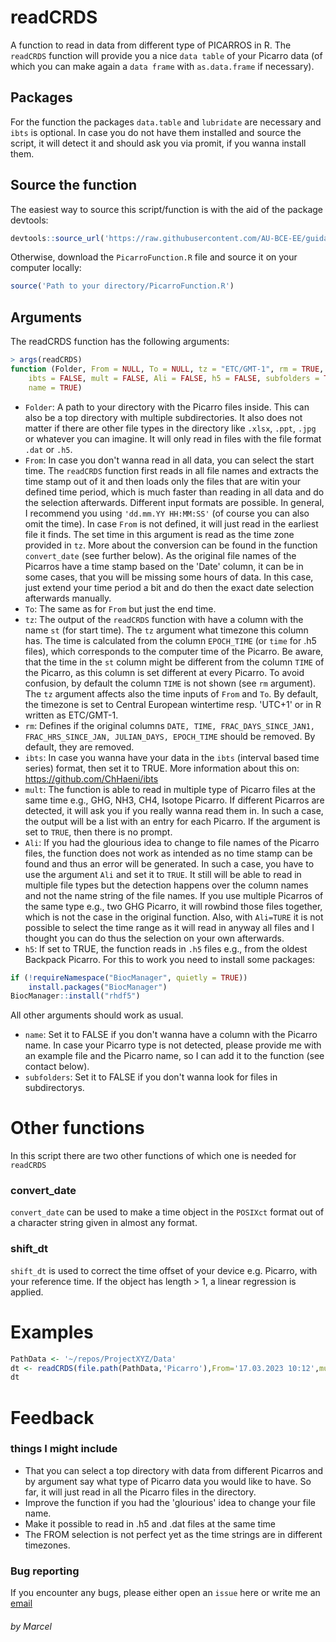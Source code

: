 # readCRDS #
A function to read in data from different type of PICARROS in R. 
The `readCRDS` function will provide you a nice `data table` of your Picarro data (of which you can make again a `data frame` with `as.data.frame` if necessary). 

## Packages ##
For the function the packages `data.table` and `lubridate` are necessary and `ibts` is optional. In case you do not have them installed and source the script, it will detect it and should ask you via promit, if you wanna install them.

## Source the function ##
The easiest way to source this script/function is with the aid of the package devtools:
```R
devtools::source_url('https://raw.githubusercontent.com/AU-BCE-EE/guidance/main/Picarro/PicarroFunction.R')
```
Otherwise, download the `PicarroFunction.R` file and source it on your computer locally:
```R
source('Path to your directory/PicarroFunction.R')
```

## Arguments ##
The readCRDS function has the following arguments:
```R
> args(readCRDS)
function (Folder, From = NULL, To = NULL, tz = "ETC/GMT-1", rm = TRUE, 
    ibts = FALSE, mult = FALSE, Ali = FALSE, h5 = FALSE, subfolders = TRUE, 
    name = TRUE)
```
- `Folder`: A path to your directory with the Picarro files inside. This can also be a top directory with multiple subdirectories. It also does not matter if there are other file types in the directory like `.xlsx`, `.ppt`, `.jpg` or whatever you can imagine. It will only read in files with the file format `.dat` or `.h5`.
- `From`: In case you don't wanna read in all data, you can select the start time. The `readCRDS` function first reads in all file names and extracts the time stamp out of it and then loads only the files that are witin your defined time period, which is much faster than reading in all data and do the selection afterwards. Different input formats are possible. In general, I recommend you using `'dd.mm.YY HH:MM:SS'` (of course you can also omit the time). In case `From` is not defined, it will just read in the earliest file it finds. The set time in this argument is read as the time zone provided in `tz`. More about the conversion can be found in the function `convert_date` (see further below). As the original file names of the Picarros have a time stamp based on the 'Date' column, it can be in some cases, that you will be missing some hours of data. In this case, just extend your time period a bit and do then the exact date selection afterwards manually.
- `To`: The same as for `From` but just the end time.
- `tz`: The output of the `readCRDS` function with have a column with the name `st` (for start time). The `tz` argument what timezone this column has. The time is calculated from the column `EPOCH_TIME` (or `time` for .h5 files), which corresponds to the computer time of the Picarro. Be aware, that the time in the `st` column might be different from the column `TIME` of the Picarro, as this column is set different at every Picarro. To avoid confusion, by default the column `TIME` is not shown (see `rm` argument). The `tz` argument affects also the time inputs of `From` and `To`. By default, the timezone is set to Central European wintertime resp. 'UTC+1' or in R written as ETC/GMT-1.
- `rm`: Defines if the original columns `DATE, TIME, FRAC_DAYS_SINCE_JAN1, FRAC_HRS_SINCE_JAN, JULIAN_DAYS, EPOCH_TIME` should be removed. By default, they are removed.
- `ibts`: In case you wanna have your data in the `ibts` (interval based time series) format, then set it to TRUE. More information about this on: https://github.com/ChHaeni/ibts
- `mult`: The function is able to read in multiple type of Picarro files at the same time e.g., GHG, NH3, CH4, Isotope Picarro. If different Picarros are detected, it will ask you if you really wanna read them in. In such a case, the output will be a list with an entry for each Picarro. If the argument is set to `TRUE`, then there is no prompt.
- `Ali`: If you had the glourious idea to change to file names of the Picarro files, the function does not work as intended as no time stamp can be found and thus an error will be generated. In such a case, you have to use the argument `Ali` and set it to `TRUE`. It still will be able to read in multiple file types but the detection happens over the column names and not the name string of the file names. If you use multiple Picarros of the same type e.g., two GHG Picarro, it will rowbind those files together, which is not the case in the original function. Also, with `Ali=TURE` it is not possible to select the time range as it will read in anyway all files and I thought you can do thus the selection on your own afterwards.
- `h5`: If set to TRUE, the function reads in `.h5` files e.g., from the oldest Backpack Picarro. For this to work you need to install some packages: 
```R
if (!requireNamespace("BiocManager", quietly = TRUE))
    install.packages("BiocManager")
BiocManager::install("rhdf5")
```
All other arguments should work as usual.
- `name`: Set it to FALSE if you don't wanna have a column with the Picarro name. In case your Picarro type is not detected, please provide me with an example file and the Picarro name, so I can add it to the function (see contact below).
- `subfolders`: Set it to FALSE if you don't wanna look for files in subdirectorys.

# Other functions #
In this script there are two other functions of which one is needed for `readCRDS`

### convert_date ###
`convert_date` can be used to make a time object in the `POSIXct` format out of a character string given in almost any format.

### shift_dt ###
`shift_dt` is used to correct the time offset of your device e.g. Picarro, with your reference time. If the object has length > 1, a linear regression is applied.


# Examples #
```R
PathData <- '~/repos/ProjectXYZ/Data'
dt <- readCRDS(file.path(PathData,'Picarro'),From='17.03.2023 10:12',mult=TRUE)
dt
```

# Feedback #
### things I might include ###
- That you can select a top directory with data from different Picarros and by argument say what type of Picarro data you would like to have. So far, it will just read in all the Picarro files in the directory. 
- Improve the function if you had the 'glourious' idea to change your file name.
- Make it possible to read in .h5 and .dat files at the same time
- The FROM selection is not perfect yet as the time strings are in different timezones.

### Bug reporting ###
If you encounter any bugs, please either open an `issue` here or write me an <a href='mailto:mb@bce.au.dk'>email</a>

<h6> by Marcel